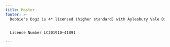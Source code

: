 ```yaml
---
title: Master
footer: >-
  Debbie's Dogz is 4* licensed (higher standard) with Aylesbury Vale District Council for Daycare & Boarding.


  Licence Number LC201910–41891

---
```

